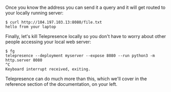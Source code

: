 Once you know the address you can send it a query and it will get routed to your locally running server:

```console
$ curl http://104.197.103.13:8080/file.txt
hello from your laptop
```

Finally, let's kill Telepresence locally so you don't have to worry about other people accessing your local web server:

```console
$ fg
telepresence --deployment myserver --expose 8080 --run python3 -m http.server 8080
^C
Keyboard interrupt received, exiting.
```

Telepresence can do much more than this, which we'll cover in the reference section of the documentation, on your left.
